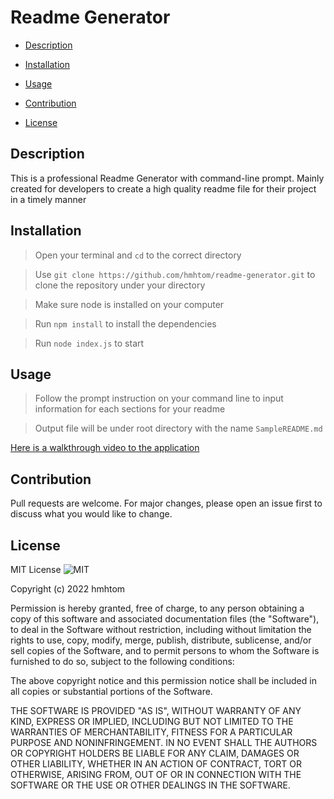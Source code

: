 # Readme Generator

- [Description](#description)

- [Installation](#installation)

- [Usage](#usage)

- [Contribution](#contribution)

- [License](#license)

## Description

This is a professional Readme Generator with command-line prompt. Mainly created for developers to create a high quality readme file for their project in a timely manner

## Installation

> Open your terminal and `cd` to the correct directory

> Use `git clone https://github.com/hmhtom/readme-generator.git` to clone the repository under your directory

> Make sure node is installed on your computer

> Run `npm install` to install the dependencies

> Run `node index.js` to start

## Usage

> Follow the prompt instruction on your command line to input information for each sections for your readme

> Output file will be under root directory with the name `SampleREADME.md`

[Here is a walkthrough video to the application](https://drive.google.com/file/d/1QYURD2s2taMsyBwLEmuhRa9sazHhpBcR/view)

## Contribution

Pull requests are welcome. For major changes, please open an issue first to discuss what you would like to change.

## License

MIT License ![MIT](https://img.shields.io/github/license/hmhtom/readme-generator?style=plastic)

Copyright (c) 2022 hmhtom

Permission is hereby granted, free of charge, to any person obtaining a copy
of this software and associated documentation files (the "Software"), to deal
in the Software without restriction, including without limitation the rights
to use, copy, modify, merge, publish, distribute, sublicense, and/or sell
copies of the Software, and to permit persons to whom the Software is
furnished to do so, subject to the following conditions:

The above copyright notice and this permission notice shall be included in all
copies or substantial portions of the Software.

THE SOFTWARE IS PROVIDED "AS IS", WITHOUT WARRANTY OF ANY KIND, EXPRESS OR
IMPLIED, INCLUDING BUT NOT LIMITED TO THE WARRANTIES OF MERCHANTABILITY,
FITNESS FOR A PARTICULAR PURPOSE AND NONINFRINGEMENT. IN NO EVENT SHALL THE
AUTHORS OR COPYRIGHT HOLDERS BE LIABLE FOR ANY CLAIM, DAMAGES OR OTHER
LIABILITY, WHETHER IN AN ACTION OF CONTRACT, TORT OR OTHERWISE, ARISING FROM,
OUT OF OR IN CONNECTION WITH THE SOFTWARE OR THE USE OR OTHER DEALINGS IN THE
SOFTWARE.
